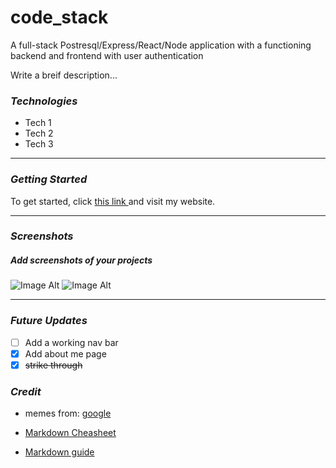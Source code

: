 # code_stack
A full-stack Postresql/Express/React/Node application with a functioning backend and frontend with user authentication

Write a breif description...

### ***Technologies***

* Tech 1
* Tech 2
* Tech 3

***

### ***Getting Started***

To get started, click [this link ](https://www.google.com) and visit my website.

***

### ***Screenshots***

##### Add screenshots of your projects
![Image Alt](https://iq.opengenus.org/content/images/2019/12/semicolon.jpg)
![Image Alt](https://i.pinimg.com/originals/78/8f/27/788f27edb761cb3e6af9422ece19fcc4.jpg)

***

### ***Future Updates***

- [ ] Add a working nav bar
- [x] Add about me page
- [x] ~~strike through~~

### ***Credit***

* memes from: [google](https://google.com)

* [Markdown Cheasheet](https://guides.github.com/pdfs/markdown-cheatsheet-online.pdf)
* [Markdown guide](https://ia.net/writer/support/general/markdown-guide)